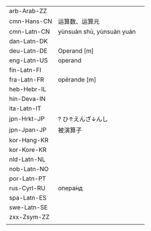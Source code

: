 | | | |
|-|-|-|
| arb-Arab-ZZ |  |  |
| cmn-Hans-CN | 运算数、运算元 |  |
| cmn-Latn-CN | yùnsuàn shù, yùnsuàn yuán |  |
| dan-Latn-DK |  |  |
| deu-Latn-DE | Operand [m] |  |
| eng-Latn-US | operand |  |
| fin-Latn-FI |  |  |
| fra-Latn-FR | opérande [m] |  |
| heb-Hebr-IL |  |  |
| hin-Deva-IN |  |  |
| ita-Latn-IT |  |  |
| jpn-Hrkt-JP | ? ひ↑えんざ↓んし |  |
| jpn-Jpan-JP | 被演算子 |  |
| kor-Hang-KR |  |  |
| kor-Kore-KR |  |  |
| nld-Latn-NL |  |  |
| nob-Latn-NO |  |  |
| por-Latn-PT |  |  |
| rus-Cyrl-RU | опера́нд |  |
| spa-Latn-ES |  |  |
| swe-Latn-SE |  |  |
| zxx-Zsym-ZZ |  |  |
|  |  |  |
